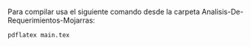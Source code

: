 Para compilar usa el siguiente comando desde la carpeta Analisis-De-Requerimientos-Mojarras:
```bash
pdflatex main.tex
```
